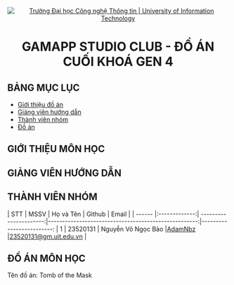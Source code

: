 <p align="center">
  <a href="https://www.uit.edu.vn/" title="Trường Đại học Công nghệ Thông tin" style="border: 5;">
    <img src="https://i.imgur.com/WmMnSRt.png" alt="Trường Đại học Công nghệ Thông tin | University of Information Technology">
  </a>
</p>

<!-- Title -->
<h1 align="center"><b>GAMAPP STUDIO CLUB - ĐỒ ÁN CUỐI KHOÁ GEN 4</b></h1>



## BẢNG MỤC LỤC
* [ Giới thiệu đồ án](#gioithieuproject)
* [ Giảng viên hướng dẫn](#giangvien)
* [ Thành viên nhóm](#thanhvien)
* [ Đồ án](#doan)


## GIỚI THIỆU MÔN HỌC
<a name="gioithieuproject"></a>


## GIẢNG VIÊN HƯỚNG DẪN
<a name="giangvien"></a>


## THÀNH VIÊN NHÓM
<a name="thanhvien"></a>
| STT    | MSSV          | Họ và Tên              | Github                                               | Email                   |
| ------ |:-------------:| ----------------------:|-----------------------------------------------------:|-------------------------:
| 1      | 23520131      | Nguyễn Võ Ngọc Bảo     |[AdamNbz](https://github.com/AdamNbz)                 |23520131@gm.uit.edu.vn   |


## ĐỒ ÁN MÔN HỌC
<a name="doan"></a>
Tên đồ án: Tomb of the Mask
